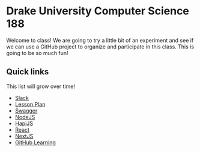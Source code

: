 # Drake University Computer Science 188

Welcome to class! We are going to try a little bit of an experiment and see if we can use a GitHub project to organize and participate in this class. This is going to be so much fun!

## Quick links
This list will grow over time!

* [Slack](https://drake-university.slack.com/)
* [Lesson Plan](https://github.com/jbrad/drake-cs188/projects/1)
* [Swagger](https://swagger.io/)
* [NodeJS](https://nodejs.org/en/)
* [HapiJS](https://hapi.dev/)
* [React](https://reactjs.org/)
* [NextJS](https://nextjs.org/)
* [GitHub Learning](https://lab.github.com/)
